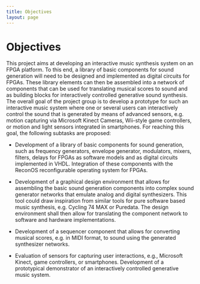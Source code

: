 ```yaml
---
title: Objectives
layout: page
---
```

# Objectives

This project aims at developing an interactive music synthesis system on an FPGA platform. To this end, a library of basic components for sound generation will need to be designed and implemented as digital circuits for FPGAs. These library elements can then be assembled into a network of components that can be used for translating musical scores to sound and as building blocks for interactively controlled generative sound synthesis. The overall goal of the project group is to develop a prototype for such an interactive music system where one or several users can interactively control the sound that is generated by means of advanced sensors, e.g. motion capturing via Microsoft Kinect Cameras, Wii-style game controllers, or motion and light sensors integrated in smartphones.
For reaching this goal, the following subtasks are proposed:

* Development of a library of basic components for sound generation, such as frequency generators, envelope generator, modulators, mixers, filters, delays for FPGAs as software models and as digital circuits implemented in VHDL. Integration of these components with the ReconOS reconfigurable operating system for FPGAs.

* Development of a graphical design environment that allows for assembling the basic sound generation components into complex sound generator networks that emulate analog and digital synthesizers. This tool could draw inspiration from similar tools for pure software based music synthesis, e.g. Cycling 74 MAX or Puredata. The design environment shall then allow for translating the component network to software and hardware implementations.

* Development of a sequencer component that allows for converting musical scores, e.g. in MIDI format, to sound using the generated synthesizer networks.

* Evaluation of sensors for capturing user interactions, e.g., Microsoft Kinect, game controllers, or smartphones. Development of a prototypical demonstrator of an interactively controlled generative music system.
